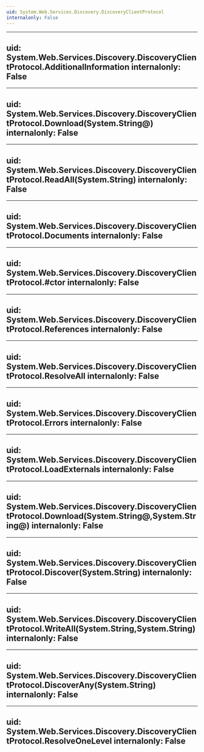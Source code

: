 ```yaml
---
uid: System.Web.Services.Discovery.DiscoveryClientProtocol
internalonly: False
---
```


---
uid: System.Web.Services.Discovery.DiscoveryClientProtocol.AdditionalInformation
internalonly: False
---

---
uid: System.Web.Services.Discovery.DiscoveryClientProtocol.Download(System.String@)
internalonly: False
---

---
uid: System.Web.Services.Discovery.DiscoveryClientProtocol.ReadAll(System.String)
internalonly: False
---

---
uid: System.Web.Services.Discovery.DiscoveryClientProtocol.Documents
internalonly: False
---

---
uid: System.Web.Services.Discovery.DiscoveryClientProtocol.#ctor
internalonly: False
---

---
uid: System.Web.Services.Discovery.DiscoveryClientProtocol.References
internalonly: False
---

---
uid: System.Web.Services.Discovery.DiscoveryClientProtocol.ResolveAll
internalonly: False
---

---
uid: System.Web.Services.Discovery.DiscoveryClientProtocol.Errors
internalonly: False
---

---
uid: System.Web.Services.Discovery.DiscoveryClientProtocol.LoadExternals
internalonly: False
---

---
uid: System.Web.Services.Discovery.DiscoveryClientProtocol.Download(System.String@,System.String@)
internalonly: False
---

---
uid: System.Web.Services.Discovery.DiscoveryClientProtocol.Discover(System.String)
internalonly: False
---

---
uid: System.Web.Services.Discovery.DiscoveryClientProtocol.WriteAll(System.String,System.String)
internalonly: False
---

---
uid: System.Web.Services.Discovery.DiscoveryClientProtocol.DiscoverAny(System.String)
internalonly: False
---

---
uid: System.Web.Services.Discovery.DiscoveryClientProtocol.ResolveOneLevel
internalonly: False
---
